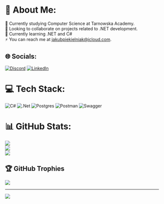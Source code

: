 # 💫 About Me:
🔭 Currently studying Computer Science at Tarnowska Academy.<br>👯 Looking to collaborate on projects related to .NET development.<br>🌱 Currently learning .NET and C#<br>⚡ You can reach me at jakubpiekielniak@icloud.com.<br>


## 🌐 Socials:
[![Discord](https://img.shields.io/badge/Discord-%237289DA.svg?logo=discord&logoColor=white)](https://discord.gg/funfcio) [![LinkedIn](https://img.shields.io/badge/LinkedIn-%230077B5.svg?logo=linkedin&logoColor=white)](www.linkedin.com/in/jpiekielniak) 

# 💻 Tech Stack:
![C#](https://img.shields.io/badge/c%23-%23239120.svg?style=for-the-badge&logo=csharp&logoColor=white) ![.Net](https://img.shields.io/badge/.NET-5C2D91?style=for-the-badge&logo=.net&logoColor=white) ![Postgres](https://img.shields.io/badge/postgres-%23316192.svg?style=for-the-badge&logo=postgresql&logoColor=white) ![Postman](https://img.shields.io/badge/Postman-FF6C37?style=for-the-badge&logo=postman&logoColor=white) ![Swagger](https://img.shields.io/badge/-Swagger-%23Clojure?style=for-the-badge&logo=swagger&logoColor=white)
# 📊 GitHub Stats:
![](https://github-readme-stats.vercel.app/api?username=JPiekielniak&theme=tokyonight&hide_border=false&include_all_commits=false&count_private=false)<br/>
![](https://github-readme-streak-stats.herokuapp.com/?user=JPiekielniak&theme=tokyonight&hide_border=false)<br/>
![](https://github-readme-stats.vercel.app/api/top-langs/?username=JPiekielniak&theme=tokyonight&hide_border=false&include_all_commits=false&count_private=false&layout=compact)

## 🏆 GitHub Trophies
![](https://github-profile-trophy.vercel.app/?username=JPiekielniak&theme=juicyfresh&no-frame=false&no-bg=true&margin-w=4)

---
[![](https://visitcount.itsvg.in/api?id=JPiekielniak&icon=0&color=0)](https://visitcount.itsvg.in)

<!-- Proudly created with GPRM ( https://gprm.itsvg.in ) -->
